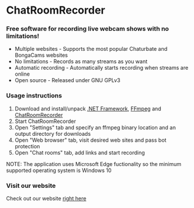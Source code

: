 # ChatRoomRecorder

### Free software for recording live webcam shows with no limitations!

- Multiple websites - Supports the most popular Chaturbate and BongaCams websites
- No limitations - Records as many streams as you want
- Automatic recording - Automatically starts recording when streams are online
- Open source - Released under GNU GPLv3

### Usage instructions

1. Download and install/unpack [.NET Framework](https://dotnet.microsoft.com/en-us/download/dotnet-framework/net472), [FFmpeg](https://github.com/BtbN/FFmpeg-Builds/releases/download/latest/ffmpeg-master-latest-win64-gpl.zip) and [ChatRoomRecorder](https://github.com/SagalVanderklok/ChatRoomRecorder/releases)
2. Start ChatRoomRecorder
3. Open "Settings" tab and specify an ffmpeg binary location and an output directory for downloads
4. Open "Web browser" tab, visit desired web sites and pass bot protection
5. Open "Chat rooms" tab, add links and start recording

NOTE: The application uses Microsoft Edge fuctionality so the minimum supported operating system is Windows 10

### Visit our website

Check out our website [right here](https://chatroomrecorder.com)
